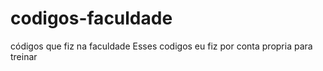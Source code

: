 # codigos-faculdade
códigos que fiz na faculdade
Esses codigos eu fiz por conta propria para treinar
